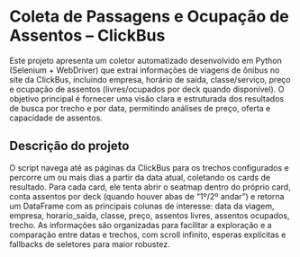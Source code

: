 # Coleta de Passagens e Ocupação de Assentos – ClickBus
Este projeto apresenta um coletor automatizado desenvolvido em Python (Selenium + WebDriver) que extrai informações de viagens de ônibus no site da ClickBus, incluindo empresa, horário de saída, classe/serviço, preço e ocupação de assentos (livres/ocupados por deck quando disponível).
O objetivo principal é fornecer uma visão clara e estruturada dos resultados de busca por trecho e por data, permitindo análises de preço, oferta e capacidade de assentos.

## Descrição do projeto
O script navega até as páginas da ClickBus para os trechos configurados e percorre um ou mais dias a partir da data atual, coletando os cards de resultado. Para cada card, ele tenta abrir o seatmap dentro do próprio card, conta assentos por deck (quando houver abas de “1º/2º andar”) e retorna um DataFrame com as principais colunas de interesse: data da viagem, empresa, horario_saida, classe, preço, assentos livres, assentos ocupados, trecho.
As informações são organizadas para facilitar a exploração e a comparação entre datas e trechos, com scroll infinito, esperas explícitas e fallbacks de seletores para maior robustez.
